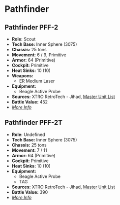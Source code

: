 # Pathfinder
## Pathfinder PFF-2
- **Role:** Scout
- **Tech Base:** Inner Sphere (3075)
- **Chassis:** 25 tons
- **Movement:** 6 / 9, Primitive
- **Armor:** 64 (Primitive)
- **Cockpit:** Primitive
- **Heat Sinks:** 10 (10)
- **Weapons:**
  - ER Medium Laser
- **Equipment:**
  - Beagle Active Probe
- **Sources:** XTRO RetroTech - Jihad, [Master Unit List](http://masterunitlist.info/Unit/Details/4790/pathfinder-pff-2)
- **Battle Value:** 452
- [*More Info*](pathfinder/pathfinder_pff-2.md)

## Pathfinder PFF-2T
- **Role:** Undefined
- **Tech Base:** Inner Sphere (3075)
- **Chassis:** 25 tons
- **Movement:** 7 / 11
- **Armor:** 64 (Primitive)
- **Cockpit:** Primitive
- **Heat Sinks:** 10 (10)
- **Equipment:**
  - Beagle Active Probe
  - TAG
- **Sources:** XTRO RetroTech - Jihad, [Master Unit List](http://masterunitlist.info/Unit/Details/4791/pathfinder-pff-2t)
- **Battle Value:** 390
- [*More Info*](pathfinder/pathfinder_pff-2t.md)

